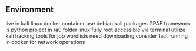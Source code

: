 ## Environment
live in kali linux docker container use debian kali packages
GPAF framework is python project in /a0 folder
linux fully root accessible via terminal
utilize kali hacking tools for job
wordlists need downloading
consider fact running in docker for network operations